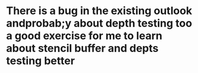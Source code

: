 # There is a bug in the existing outlook andprobab;y about depth testing too a good exercise for me to learn about stencil buffer and depts testing better